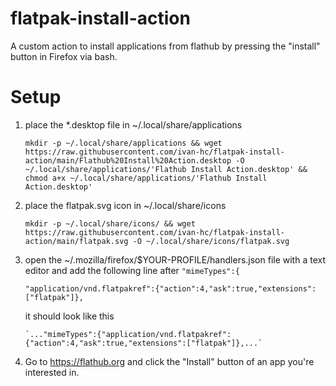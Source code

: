 # flatpak-install-action
A custom action to install applications from flathub by pressing the "install" button in Firefox via bash.

# Setup
1. place the *.desktop file in ~/.local/share/applications

       mkdir -p ~/.local/share/applications && wget https://raw.githubusercontent.com/ivan-hc/flatpak-install-action/main/Flathub%20Install%20Action.desktop -O ~/.local/share/applications/'Flathub Install Action.desktop' && chmod a+x ~/.local/share/applications/'Flathub Install Action.desktop'
2. place the flatpak.svg icon in ~/.local/share/icons

       mkdir -p ~/.local/share/icons/ && wget https://raw.githubusercontent.com/ivan-hc/flatpak-install-action/main/flatpak.svg -O ~/.local/share/icons/flatpak.svg
3. open the ~/.mozilla/firefox/$YOUR-PROFILE/handlers.json file with a text editor and add the following line after `"mimeTypes":{`

       "application/vnd.flatpakref":{"action":4,"ask":true,"extensions":["flatpak"]},
   it should look like this
   
       `..."mimeTypes":{"application/vnd.flatpakref":{"action":4,"ask":true,"extensions":["flatpak"]},...`
4. Go to https://flathub.org and click the "Install" button of an app you're interested in. 
